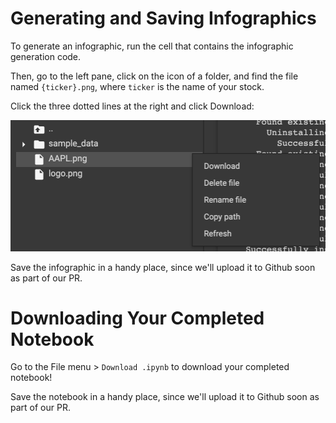 # Generating and Saving Infographics

To generate an infographic, run the cell that contains the infographic generation code.

Then, go to the left pane, click on the icon of a folder, and find the file named `{ticker}.png`, where `ticker` is the name of your stock.

Click the three dotted lines at the right and click Download:

![Download button](htf-4-img-1.png)

Save the infographic in a handy place, since we'll upload it to Github soon as part of our PR.

# Downloading Your Completed Notebook

Go to the File menu > `Download .ipynb` to download your completed notebook!

Save the notebook in a handy place, since we'll upload it to Github soon as part of our PR.
